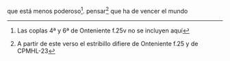 que está menos poderoso[^1]. pensar[^2] que ha de vencer el mundo

[^1]: Las coplas 4ª y 6ª de Onteniente f.25v no se incluyen aquí

[^2]: A partir de este verso el estribillo difiere de Onteniente f.25 y
    de CPMHL-23
